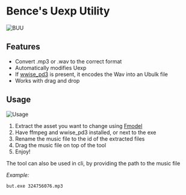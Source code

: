 
# Bence's Uexp Utility


![BUU](https://i.imgur.com/vOH2W6I.png)



## Features

- Convert .mp3 or .wav to the correct format
- Automatically modifies Uexp
- If [wwise_pd3](https://github.com/MoolahModding/wwise_pd3) is present, it encodes the Wav into an Ubulk file
- Works with drag and drop
## Usage

![Usage](https://i.imgur.com/1uUAvcA.gif)

 1. Extract the asset you want to change using [Fmodel](https://moolah.dev/docs/modding-basics/using-fmodel/)
 2. Have ffmpeg and wwise_pd3 installed, or next to the exe
 3. Rename the music file to the id of the extracted files
 4. Drag the music file on top of the tool
 5. Enjoy!
 
 The tool can also be used in cli, by providing the path to the music file
 
 *Example:*

    but.exe 324756076.mp3

